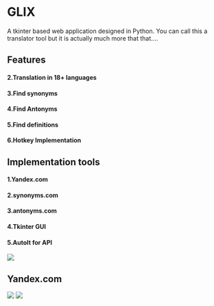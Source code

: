 # GLIX

A tkinter based web application designed in Python. You can call this a translator tool but it is actually much more that that....

<h2>Features</h2>
<h4>2.Translation in 18+ languages</h4>
<h4>3.Find synonyms</h4>
<h4>4.Find Antonyms</h4>
<h4>5.Find definitions</h4>
<h4>6.Hotkey Implementation</h4>

<h2>Implementation tools</h2>
<h4>1.Yandex.com</h4>
<h4>2.synonyms.com</h4>
<h4>3.antonyms.com</h4>
<h4>4.Tkinter GUI</h4>
<h4>5.AutoIt for API</h4>

<img src="https://github.com/atisamhaq123/Translator-tool/blob/main/1.PNG"/>
<h2>Yandex.com</h2>
<img src="https://github.com/atisamhaq123/Translator-tool/blob/main/Yandex.png"/>
<img src="https://github.com/atisamhaq123/Translator-tool/blob/main/tt.jpg"/>
